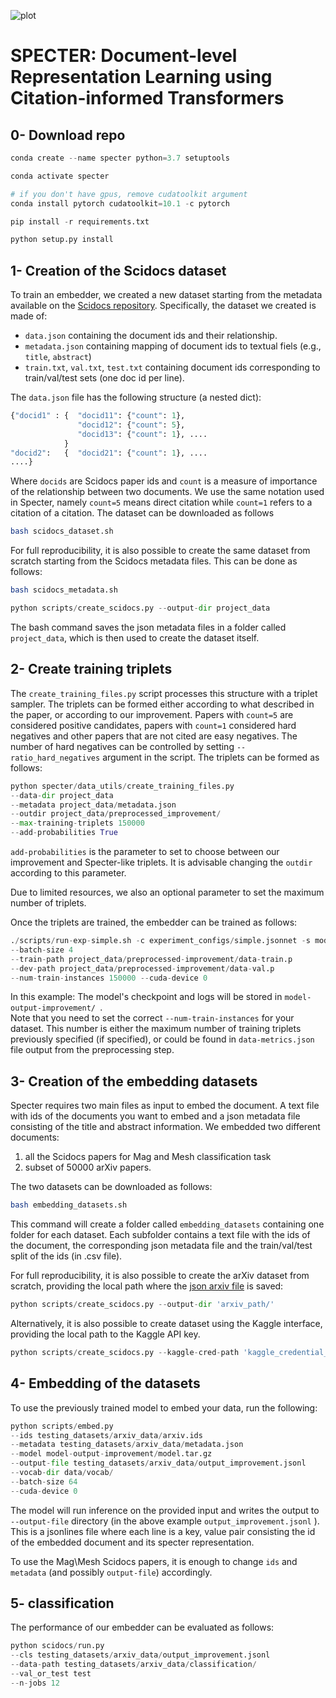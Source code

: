 ![plot](https://i.ibb.co/3TC1WmG/specter-logo-cropped.png)

# SPECTER: Document-level Representation Learning using Citation-informed Transformers

## 0- Download repo

```python
conda create --name specter python=3.7 setuptools  

conda activate specter  

# if you don't have gpus, remove cudatoolkit argument
conda install pytorch cudatoolkit=10.1 -c pytorch   

pip install -r requirements.txt  

python setup.py install
```

## 1- Creation of the Scidocs dataset
To train an embedder, we created a new dataset starting from the metadata available on the [Scidocs repository](https://github.com/allenai/scidocs). Specifically, the dataset we created is made of:

* `data.json` containing the document ids and their relationship.  
* `metadata.json` containing mapping of document ids to textual fiels (e.g., `title`, `abstract`)
* `train.txt`, `val.txt`, `test.txt` containing document ids corresponding to train/val/test sets (one doc id per line).

The `data.json` file has the following structure (a nested dict):  
```python
{"docid1" : {  "docid11": {"count": 1}, 
               "docid12": {"count": 5},
               "docid13": {"count": 1}, ....
            }
"docid2":   {  "docid21": {"count": 1}, ....
....}
```

Where `docids` are Scidocs paper ids and `count` is a measure of importance of the relationship between two documents. We use the same notation used in Specter, namely `count=5` means direct citation while `count=1` refers to a citation of a citation. The dataset can be downloaded as follows

```bash
bash scidocs_dataset.sh 
```

For full reproducibility, it is also possible to create the same dataset from scratch starting from the Scidocs metadata files. This can be done as follows:

```bash
bash scidocs_metadata.sh 
```

```python
python scripts/create_scidocs.py --output-dir project_data
```
The bash command saves the json metadata files in a folder called `project_data`, which is then used to create the dataset itself.

## 2- Create training triplets
The `create_training_files.py` script processes this structure with a triplet sampler. The triplets can be formed either according to what described in the paper, or according to our improvement. Papers with `count=5` are considered positive candidates, papers with `count=1` considered hard negatives and other papers that are not cited are easy negatives. The number of hard negatives can be controlled by setting `--ratio_hard_negatives` argument in the script. The triplets can be formed as follows:
  
```python
python specter/data_utils/create_training_files.py 
--data-dir project_data 
--metadata project_data/metadata.json 
--outdir project_data/preprocessed_improvement/ 
--max-training-triplets 150000 
--add-probabilities True 
```

`add-probabilities` is the parameter to set to choose between our improvement and Specter-like triplets.  It is advisable changing the `outdir` according to this parameter.

Due to limited resources, we also an optional parameter to set the maximum number of triplets.

Once the triplets are trained, the embedder can be trained as follows:

```python
./scripts/run-exp-simple.sh -c experiment_configs/simple.jsonnet -s model-output-improvement/ --num-epochs 2 
--batch-size 4 
--train-path project_data/preprocessed-improvement/data-train.p 
--dev-path project_data/preprocessed-improvement/data-val.p 
--num-train-instances 150000 --cuda-device 0

```

In this example: The model's checkpoint and logs will be stored in `model-output-improvement/ `.  
Note that you need to set the correct `--num-train-instances` for your dataset. This number is either the maximum number of training triplets previously specified (if specified), or could be found in `data-metrics.json` file output from the preprocessing step. 

## 3- Creation of the embedding datasets
Specter requires two main files as input to embed the document. A text file with ids of the documents you want to embed and a json metadata file consisting of the title and abstract information. We embedded two different documents:
1. all the Scidocs papers for Mag and Mesh classification task
2. subset of 50000 arXiv papers.

The two datasets can be downloaded as follows:
```bash
bash embedding_datasets.sh 
```
This command will create a folder called `embedding_datasets` containing one folder for each dataset. Each subfolder contains a text file with the ids of the document, the corresponding json metadata file and the train/val/test split of the ids (in .csv file).

For full reproducibility, it is also possible to create the arXiv dataset from scratch, providing the local path where the [json arxiv file](https://www.kaggle.com/datasets/Cornell-University/arxiv) is saved:
```python
python scripts/create_scidocs.py --output-dir 'arxiv_path/'
```
Alternatively, it is also possible to create dataset using the Kaggle interface, providing the local path to the Kaggle API key.
```python
python scripts/create_scidocs.py --kaggle-cred-path 'kaggle_credential_path/'
```

## 4- Embedding of the datasets
To use the previously trained model to embed your data, run the following:

```python
python scripts/embed.py 
--ids testing_datasets/arxiv_data/arxiv.ids
--metadata testing_datasets/arxiv_data/metadata.json
--model model-output-improvement/model.tar.gz
--output-file testing_datasets/arxiv_data/output_improvement.jsonl 
--vocab-dir data/vocab/ 
--batch-size 64 
--cuda-device 0

```
The model will run inference on the provided input and writes the output to `--output-file` directory (in the above example `output_improvement.jsonl` ).  
This is a jsonlines file where each line is a key, value pair consisting the id of the embedded document and its specter representation.

To use the Mag\Mesh Scidocs papers, it is enough to change `ids` and `metadata` (and possibly `output-file`) accordingly.

## 5- classification
The performance of our embedder can be evaluated as follows:

```python
python scidocs/run.py 
--cls testing_datasets/arxiv_data/output_improvement.jsonl 
--data-path testing_datasets/arxiv_data/classification/ 
--val_or_test test 
--n-jobs 12
```
